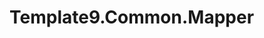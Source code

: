 # Template9.Common.Mapper

<!--
Provide an overview of what your class library does and how to get started.
This file will be published with the nuget package
-->